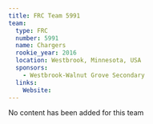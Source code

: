 ```yaml
---
title: FRC Team 5991
team:
  type: FRC
  number: 5991
  name: Chargers
  rookie_year: 2016
  location: Westbrook, Minnesota, USA
  sponsors:
    - Westbrook-Walnut Grove Secondary
  links:
    Website: 
---
```

No content has been added for this team
